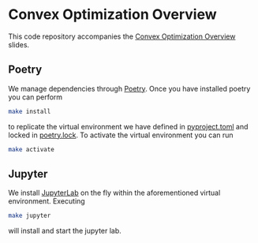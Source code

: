 # Convex Optimization Overview



This code repository accompanies the [Convex Optimization Overview](https://stanford.edu/~boyd/papers/cvx_opt_overview.html) slides.

## Poetry

We manage dependencies through [Poetry](https://python-poetry.org).
Once you have installed poetry you can perform

```bash
make install
```

to replicate the virtual environment we have defined in [pyproject.toml](pyproject.toml)
and locked in [poetry.lock](poetry.lock). To activate the virtual environment
you can run

```bash
make activate
```

## Jupyter

We install [JupyterLab](https://jupyter.org) on the fly within the aforementioned
virtual environment. Executing

```bash
make jupyter
```
will install and start the jupyter lab.


<!-- ## Marimo

All of our examples are provided as [Marimo](https://marimo.io/) notebooks in
the [examples](examples) directory. To view a notebook you can run

```bash
marimo run examples/notebook.py
``` -->

<!-- For example, to run the
[sparse inverse covariance estimation](examples/sparse-inverse-covariance.py)
notebook you can run

```bash
marimo run examples/sparse-inverse-covariance.py
```

This displays the notebook as an app. Analogously, you can also run

```bash
marimo edit examples/notebook.py
```

This opens the notebook in an editor, and you can view and make changes to the
notebook code. -->
